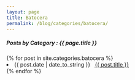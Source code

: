 ```yaml
---
layout: page
title: Batocera
permalink: /blog/categories/batocera/
---
```


<h5> Posts by Category : {{ page.title }} </h5>

<div class="card">
{% for post in site.categories.batocera %}
 <li class="category-posts"><span>{{ post.date | date_to_string }}</span> &nbsp; <a href="{{ post.url | relative_url }}">{{ post.title }}</a></li>
{% endfor %}
</div>
